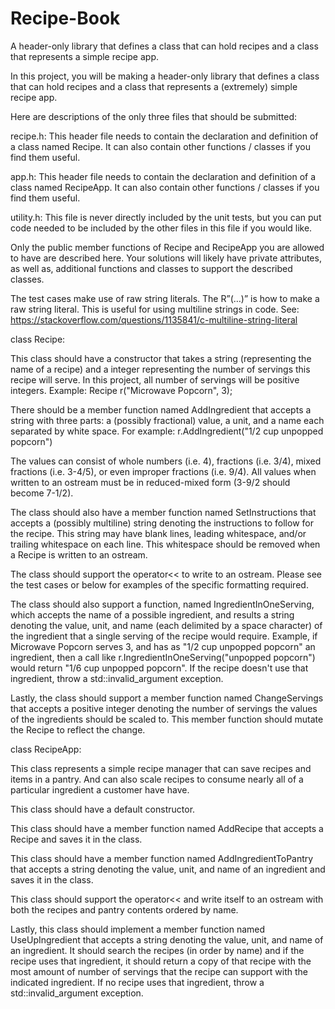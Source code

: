# Recipe-Book

A header-only library that defines a class that can hold recipes and a class that represents a simple recipe app.

In this project, you will be making a header-only library that defines a class that can hold recipes and a class that represents a (extremely) simple recipe app.

Here are descriptions of the only three files that should be submitted:

recipe.h: This header file needs to contain the declaration and definition of a class named Recipe. It can also contain other functions / classes if you find them useful. 

app.h: This header file needs to contain the declaration and definition of a class named RecipeApp. It can also contain other functions / classes if you find them useful. 

utility.h: This file is never directly included by the unit tests, but you can put code needed to be included by the other files in this file if you would like.

Only the public member functions of Recipe and RecipeApp you are allowed to have are described here. Your solutions will likely have private attributes, as well as, additional functions and classes to support the described classes.

The test cases make use of raw string literals. The R”(…)” is how to make a raw  string literal. This is useful for using multiline strings in code. See: https://stackoverflow.com/questions/1135841/c-multiline-string-literal 

class Recipe:

This class should have a constructor that takes a string (representing the name of a recipe) and a integer representing the number of servings this recipe will serve. In this project, all number of servings will be positive integers. Example: Recipe r("Microwave Popcorn", 3);

There should be a member function named AddIngredient that accepts a string with three parts: a (possibly fractional) value, a unit, and a name each separated by white space. For example: r.AddIngredient("1/2 cup unpopped popcorn")

The values can consist of whole numbers (i.e. 4), fractions (i.e. 3/4), mixed fractions (i.e. 3-4/5), or even improper fractions (i.e. 9/4). All values when written to an ostream must be in reduced-mixed form (3-9/2 should become 7-1/2).

The class should also have a member function named SetInstructions that accepts a (possibly multiline) string denoting the instructions to follow for the recipe. This string may have blank lines, leading whitespace, and/or trailing whitespace on each line. This whitespace should be removed when a Recipe is written to an ostream.

The class should support the operator<< to write to an ostream. Please see the test cases or below for examples of the specific formatting required.

The class should also support a function, named IngredientInOneServing, which accepts the name of a possible ingredient, and results a string denoting the value, unit, and name (each delimited by a space character) of the ingredient that a single serving of the recipe would require. Example, if Microwave Popcorn serves 3, and has as "1/2 cup unpopped popcorn" an ingredient, then a call like r.IngredientInOneServing("unpopped popcorn") would return "1/6 cup unpopped popcorn". If the recipe doesn't use that ingredient, throw a std::invalid_argument exception.

Lastly, the class should support a member function named ChangeServings that accepts a positive integer denoting the number of servings the values of the ingredients should be scaled to. This member function should mutate the Recipe to reflect the change.

class RecipeApp:

This class represents a simple recipe manager that can save recipes and items in a pantry. And can also scale recipes to consume nearly all of a particular ingredient a customer have have.

This class should have a default constructor.

This class should have a member function named AddRecipe that accepts a Recipe and saves it in the class.

This class should have a member function named AddIngredientToPantry that accepts a string denoting the value, unit, and name of an ingredient and saves it in the class.

This class should support the operator<< and write itself to an ostream with both the recipes and pantry contents ordered by name.

Lastly, this class should implement a member function named UseUpIngredient that accepts a string denoting the value, unit, and name of an ingredient. It should search the recipes (in order by name) and if the recipe uses that ingredient, it should return a copy of that recipe with the most amount of number of servings that the recipe can support with the indicated ingredient. If no recipe uses that ingredient, throw a std::invalid_argument exception.
